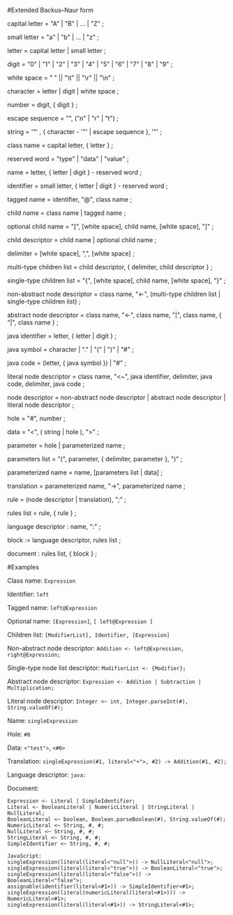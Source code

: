 #Extended Backus–Naur form

capital letter = "A" | "B" | ... | "Z" ;

small letter = "a" | "b" | ... | "z" ;

letter = capital letter | small letter ;

digit = "0" | "1" | "2" | "3" | "4" | "5" | "6" | "7" | "8" | "9" ;

white space = " " || "\t" || "\r" || "\n" ;

character = letter | digit | white space ;

number = digit, { digit } ;

escape sequence = "\", ("n" | "r" | "t") ;

string = '"' , { character - '"' | escape sequence }, '"' ;

class name = capital letter, { letter } ;

reserved word = "type" | "data" | "value" ;

name = letter, { letter | digit } - reserved word ;

identifier = small letter, { letter | digit } - reserved word ;

tagged name = identifier, "@", class name ;

child name = class name | tagged name ;

optional child name = "[", [white space], child name, [white space], "]" ;

child descriptor = child name | optional child name ;

delimiter = [white space], ",", [white space] ;

multi-type children list = child descriptor, { delimiter, child descriptor } ;

single-type children list = "{", [white space], child name, [white space], "}" ;

non-abstract node descriptor = class name, "<-", (multi-type children list | single-type children list) ;

abstract node descriptor = class name, "<-", class name, "|", class name, { "|", class name } ;

java identifier = letter, { letter | digit } ;

java symbol = character | "." | "(" | ")" | "#" ;

java code = (letter, { java symbol }) | "#" ;

literal node descriptor = class name, "<~", java identifier, delimiter, java code, delimiter, java code ;

node descriptor = non-abstract node descriptor | abstract node descriptor | literal node descriptor ;

hole = "#", number ;

data = "<", ( string | hole ), ">" ;

parameter = hole | parameterized name ;

parameters list = "(", parameter, { delimiter, parameter }, ")" ;

parameterized name = name, [parameters list | data] ;

translation = parameterized name, "->", parameterized name ;

rule = (node descriptor | translation), ";" ;

rules list = rule, { rule } ;

language descriptor : name, ":" ;

block := language descriptor, rules list ;

document : rules list, { block } ;

#Examples

Class name: `Expression`

Identifier: `left`

Tagged name: `left@Expression`

Optional name: `[Expression]`, `[ left@Expression ]`

Children list: `[ModifierList], Identifier, [Expression]`

Non-abstract node descriptor: `Addition <- left@Expression, right@Expression;`

Single-type node list descriptor: `ModifierList <- {Modifier};`

Abstract node descriptor: `Expression <- Addition | Subtraction | Multiplication;`

Literal node descriptor: `Integer <~ int, Integer.parseInt(#), String.valueOf(#);`

Name: `singleExpression`

Hole: `#0`

Data: `<"test">`, `<#0>`

Translation: `singleExpression(#1, literal<"+">, #2) -> Addition(#1, #2);`

Language descriptor: `java:`

Document:
```
Expression <- Literal | SimpleIdentifier;
Literal <- BooleanLiteral | NumericLiteral | StringLiteral | NullLiteral;
BooleanLiteral <~ boolean, Boolean.parseBoolean(#), String.valueOf(#);
NumericLiteral <~ String, #, #;
NullLiteral <~ String, #, #;
StringLiteral <~ String, #, #;
SimpleIdentifier <~ String, #, #;

JavaScript:
singleExpression(literal(literal<"null">)) -> NullLiteral<"null">;
singleExpression(literal(literal<"true">)) -> BooleanLiteral<"true">;
singleExpression(literal(literal<"false">)) -> BooleanLiteral<"false">;
assignable(identifier(literal<#1>)) -> SimpleIdentifier<#1>;
singleExpression(literal(numericLiteral(literal<#1>))) -> NumericLiteral<#1>;
singleExpression(literal(literal<#1>)) -> StringLiteral<#1>;
```
